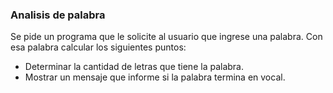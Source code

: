 ### Analisis de palabra

Se pide un programa que le solicite al usuario que ingrese una palabra. Con esa palabra calcular los siguientes puntos:

- Determinar la cantidad de letras que tiene  la palabra.
- Mostrar un mensaje que informe si la palabra termina en vocal.

